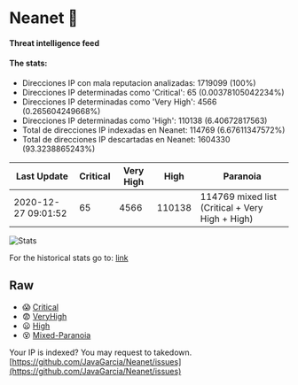 # Neanet :hocho:
#### Threat intelligence feed
#### The stats:

- Direcciones IP con mala reputacion analizadas: 1719099 (100%)
- Direcciones IP determinadas como 'Critical':  65 (0.00378105042234%)
- Direcciones IP determinadas como 'Very High':  4566 (0.265604249668%)
- Direcciones IP determinadas como 'High':  110138 (6.40672817563)
- Total de direcciones IP indexadas en Neanet:  114769 (6.67611347572%)
- Total de direcciones IP descartadas en Neanet:  1604330 (93.3238865243%)

| Last Update | Critical | Very High | High | Paranoia |
| --- | --- | --- | --- | --- |
| 2020-12-27 09:01:52 | 65 | 4566 | 110138 | 114769 mixed list (Critical + Very High + High)|

![Stats](https://docs.google.com/spreadsheets/d/e/2PACX-1vSnaNMIXVabIpDJjufMlzH7poXnshF3mgd8Is1g9ytUEzVsP5my4Trn8f-xkoLLQ38xpL3HtmUexLo6/pubchart?oid=501124687&format=image)

For the historical stats go to: [link](/stats.csv)
## Raw
- :scream: [Critical](https://raw.githubusercontent.com/JavaGarcia/Neanet/master/blacklists/neanet_critical.txt)
- :fearful: [VeryHigh](https://raw.githubusercontent.com/JavaGarcia/Neanet/master/blacklists/neanet_veryHigh.txtt)
- :frowning: [High](https://raw.githubusercontent.com/JavaGarcia/Neanet/master/blacklists/neanet_high.txt)
- :dizzy_face: [Mixed-Paranoia](https://raw.githubusercontent.com/JavaGarcia/Neanet/master/blacklists/neanet_all.txt)


Your IP is indexed? You may request to takedown. [https://github.com/JavaGarcia/Neanet/issues](https://github.com/JavaGarcia/Neanet/issues)

































































































































































































































































































































































































































































































































































































































































































































































































































































































































































































































































































































































































































































































































































































































































































































































































































































































































































































































































































































































































































































































































































































































































































































































































































































































































































































































































































































































































































































































































































































































































































































































































